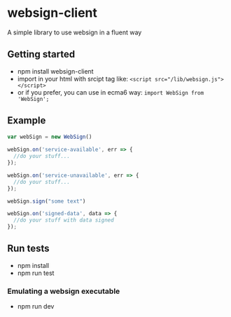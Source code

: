 # websign-client

A simple library to use websign in a fluent way

## Getting started
* npm install websign-client
* import in your html with srcipt tag like: `<script src="/lib/websign.js"></script>`
* or if you prefer, you can use in ecma6 way: `import WebSign from 'WebSign';`


## Example

```javascript
var webSign = new WebSign()
      
webSign.on('service-available', err => {
  //do your stuff...
});

webSign.on('service-unavailable', err => {
  //do your stuff...
});

webSign.sign("some text")

webSign.on('signed-data', data => {
  //do your stuff with data signed
});
```

## Run tests

* npm install
* npm run test

### Emulating a websign executable

* npm run dev


